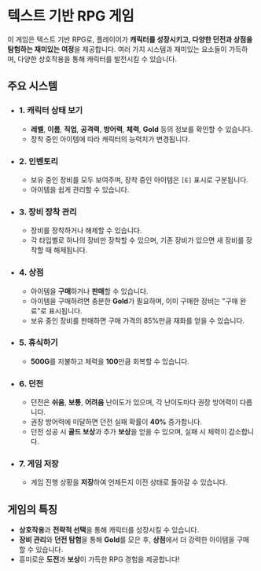 # 텍스트 기반 RPG 게임

이 게임은 텍스트 기반 RPG로, 플레이어가 **캐릭터를 성장시키고, 다양한 던전과 상점을 탐험하는 재미있는 여정**을 제공합니다. 여러 가지 시스템과 재미있는 요소들이 가득하며, 다양한 상호작용을 통해 캐릭터를 발전시킬 수 있습니다.  

## 주요 시스템  

- ### 1. 캐릭터 상태 보기  
  - **레벨**, **이름**, **직업**, **공격력**, **방어력**, **체력**, **Gold** 등의 정보를 확인할 수 있습니다.  
  - 장착 중인 아이템에 따라 캐릭터의 능력치가 변경됩니다.  

- ### 2. 인벤토리  
  - 보유 중인 장비를 모두 보여주며, 장착 중인 아이템은 `[E]` 표시로 구분됩니다.  
  - 아이템을 쉽게 관리할 수 있습니다.  

- ### 3. 장비 장착 관리  
  - 장비를 장착하거나 해제할 수 있습니다.  
  - 각 타입별로 하나의 장비만 장착할 수 있으며, 기존 장비가 있으면 새 장비를 장착할 때 해제됩니다.  

- ### 4. 상점  
  - 아이템을 **구매**하거나 **판매**할 수 있습니다.  
  - 아이템을 구매하려면 충분한 **Gold**가 필요하며, 이미 구매한 장비는 "구매 완료"로 표시됩니다.  
  - 보유 중인 장비를 판매하면 구매 가격의 85%만큼 재화를 얻을 수 있습니다.  

- ### 5. 휴식하기  
  - **500G**를 지불하고 체력을 **100**만큼 회복할 수 있습니다.  

- ### 6. 던전  
  - 던전은 **쉬움**, **보통**, **어려움** 난이도가 있으며, 각 난이도마다 권장 방어력이 다릅니다.  
  - 권장 방어력에 미달하면 던전 실패 확률이 **40%** 증가합니다.  
  - 던전 성공 시 **골드 보상**과 추가 **보상**을 얻을 수 있으며, 실패 시 체력이 감소합니다.  

- ### 7. 게임 저장  
  - 게임 진행 상황을 **저장**하여 언제든지 이전 상태로 돌아갈 수 있습니다.  

## 게임의 특징  
- **상호작용**과 **전략적 선택**을 통해 캐릭터를 성장시킬 수 있습니다.  
- **장비 관리**와 **던전 탐험**을 통해 **Gold**를 모은 후, **상점**에서 더 강력한 아이템을 구매할 수 있습니다.  
- 흥미로운 **도전**과 **보상**이 가득한 RPG 경험을 제공합니다!
